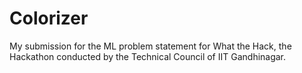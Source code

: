 # Colorizer
My submission for the ML problem statement for What the Hack, the Hackathon conducted by the Technical Council of IIT Gandhinagar. 
